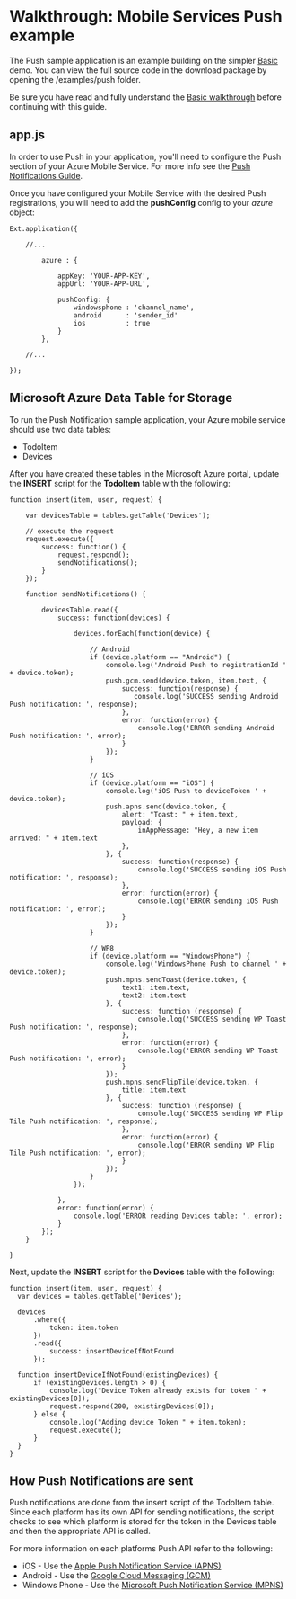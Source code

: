 # Walkthrough: Mobile Services Push example

The Push sample application is an example building on the simpler [Basic](#!/example/Basic) demo.
You can view the full source code in the download package by opening the /examples/push folder.

Be sure you have read and fully understand the [Basic walkthrough](#!/guide/data_basic) before continuing with this guide.

## app.js

In order to use Push in your application, you'll need to configure the Push section of your Azure Mobile Service. For more info see the [Push Notifications Guide](#!/guide/mobile_services_push-section-1).

Once you have configured your Mobile Service with the desired Push registrations, you will need to add the **pushConfig** config to your *azure* object:

    Ext.application({

        //...

            azure : {

                appKey: 'YOUR-APP-KEY',
                appUrl: 'YOUR-APP-URL',

                pushConfig: {
                    windowsphone : 'channel_name',
                    android      : 'sender_id'
                    ios          : true
                }
            },

        //...

    });

## Microsoft Azure Data Table for Storage

To run the Push Notification sample application, your Azure mobile service should use two data tables:

  * TodoItem
  * Devices

After you have created these tables in the Microsoft Azure portal, update the **INSERT** script for the **TodoItem** table with the following:

    function insert(item, user, request) {

        var devicesTable = tables.getTable('Devices');

        // execute the request
        request.execute({
            success: function() {
                request.respond();
                sendNotifications();
            }
        });

        function sendNotifications() {

            devicesTable.read({
                success: function(devices) {

                    devices.forEach(function(device) {

                        // Android
                        if (device.platform == "Android") {
                            console.log('Android Push to registrationId ' + device.token);
                            push.gcm.send(device.token, item.text, {
                                success: function(response) {
                                   console.log('SUCCESS sending Android Push notification: ', response);
                                },
                                error: function(error) {
                                    console.log('ERROR sending Android Push notification: ', error);
                                }
                            });
                        }

                        // iOS
                        if (device.platform == "iOS") {
                            console.log('iOS Push to deviceToken ' + device.token);
                            push.apns.send(device.token, {
                                alert: "Toast: " + item.text,
                                payload: {
                                    inAppMessage: "Hey, a new item arrived: " + item.text
                                },
                            }, {
                                success: function(response) {
                                    console.log('SUCCESS sending iOS Push notification: ', response);
                                },
                                error: function(error) {
                                    console.log('ERROR sending iOS Push notification: ', error);
                                }
                            });
                        }

                        // WP8
                        if (device.platform == "WindowsPhone") {
                            console.log('WindowsPhone Push to channel ' + device.token);
                            push.mpns.sendToast(device.token, {
                                text1: item.text,
                                text2: item.text
                            }, {
                                success: function (response) {
                                    console.log('SUCCESS sending WP Toast Push notification: ', response);
                                },
                                error: function(error) {
                                    console.log('ERROR sending WP Toast Push notification: ', error);
                                }
                            });
                            push.mpns.sendFlipTile(device.token, {
                                title: item.text
                            }, {
                                success: function (response) {
                                    console.log('SUCCESS sending WP Flip Tile Push notification: ', response);
                                },
                                error: function(error) {
                                    console.log('ERROR sending WP Flip Tile Push notification: ', error);
                                }
                            });
                        }
                    });

                },
                error: function(error) {
                    console.log('ERROR reading Devices table: ', error);
                }
            });
        }

    }

Next, update the **INSERT** script for the **Devices** table with the following:

    function insert(item, user, request) {
      var devices = tables.getTable('Devices');

      devices
          .where({
              token: item.token
          })
          .read({
              success: insertDeviceIfNotFound
          });

      function insertDeviceIfNotFound(existingDevices) {
          if (existingDevices.length > 0) {
              console.log("Device Token already exists for token " + existingDevices[0]);
              request.respond(200, existingDevices[0]);
          } else {
              console.log("Adding device Token " + item.token);
              request.execute();
          }
      }
    }

## How Push Notifications are sent

Push notifications are done from the insert script of the TodoItem table.  Since each platform has its own API for sending notifications, the script checks to see which platform is stored for the token in the Devices table and then the appropriate API is called.

For more information on each platforms Push API refer to the following:

  * iOS - Use the [Apple Push Notification Service (APNS)](http://msdn.microsoft.com/en-us/library/windowsazure/jj839711.aspx)
  * Android - Use the [Google Cloud Messaging (GCM)](http://msdn.microsoft.com/en-us/library/windowsazure/dn126137.aspx)
  * Windows Phone - Use the [Microsoft Push Notification Service (MPNS)](http://msdn.microsoft.com/en-us/library/windowsazure/jj871025.aspx)

